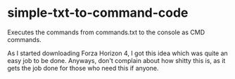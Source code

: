 # simple-txt-to-command-code
Executes the commands from commands.txt to the console as CMD commands.

As I started downloading Forza Horizon 4, I got this idea which was quite an easy job to be done. Anyways, don't complain about how shitty this is, as it gets the job done for those who need this if anyone.
